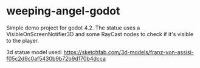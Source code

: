 # weeping-angel-godot
 
Simple demo project for godot 4.2.
The statue uses a VisibleOnScreenNotifier3D and some RayCast nodes to check if it's visible to the player.

3d statue model used: https://sketchfab.com/3d-models/franz-von-assisi-f05c2d9c0af5430b9b72b9d170b4dcca
